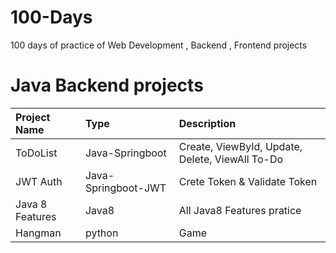 # 100-Days
100 days of practice of Web Development , Backend , Frontend projects


# Java Backend projects

| Project Name | Type            | Description                |
| :--------    | :-------        | :------------------------- |
| ToDoList        | Java-Springboot | Create, ViewById, Update, Delete, ViewAll To-Do |
| JWT Auth | Java-Springboot-JWT | Crete Token & Validate Token |
| Java 8 Features | Java8 | All Java8 Features pratice |
| Hangman | python | Game |




